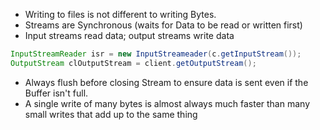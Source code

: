 - Writing to files is not different to writing Bytes. 
- Streams are Synchronous (waits for Data to be read or written first)
- Input streams read data; output streams write data
```java
InputStreamReader isr = new InputStreameader(c.getInputStream());
OutputStream clOutputStream = client.getOutputStream();
```

 - Always flush before closing Stream to ensure data is sent even if the Buffer isn't full.
 - A single write of many bytes is almost always much faster than many small writes that add up to the same thing